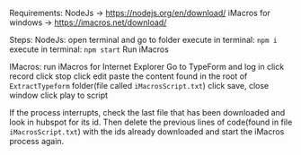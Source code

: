 Requirements:
NodeJs -> https://nodejs.org/en/download/
iMacros for windows -> https://imacros.net/download/

Steps:
NodeJs:
open terminal and go to folder
execute in terminal: `npm i`
execute in terminal: `npm start`
Run iMacros

IMacros:
run iMacros for Internet Explorer
Go to TypeForm and log in
click record
click stop
click edit
paste the content found in the root of `ExtractTypeform` folder(file called `iMacrosScript.txt`)
click save, close window
click play to script

If the process interrupts, check the last file that has been downloaded and look in hubspot for its id. Then delete the previous lines of code(found in file `iMacrosScript.txt`) with the ids already downloaded and start the iMacros process again.
